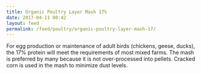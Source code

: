 ```yaml
---
title: Organic Poultry Layer Mash 17%
date: 2017-04-11 00:42
layout: feed
permalink: /feed/poultry/organic-poultry-layer-mash-17/
---
```

For egg production or maintenance of adult birds (chickens, geese, ducks), the 17% protein will meet the requirements of most mixed farms. The mash is preferred by many because it is not over-processed into pellets.  Cracked corn is used in the mash to minimize dust levels.
